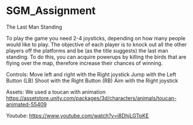 # SGM_Assignment

The Last Man Standing

To play the game you need 2-4 joysticks, depending on how many people would like to play. The objective of each player is to knock out all the other players off the platforms and be (as the title suggests) the last man standing. To do this, you can acquire powerups by killing the birds that are flying over the map, therefore increase their chances of winning.

Controls:
Move left and right with the Right joystick
Jump with the Left Button (LB)
Shoot with the Right Button (RB)
Aim with the Right joystick

Assets: We used a toucan with animation https://assetstore.unity.com/packages/3d/characters/animals/toucan-animated-55409

Youtube: https://www.youtube.com/watch?v=i8DhjLGTpKE
